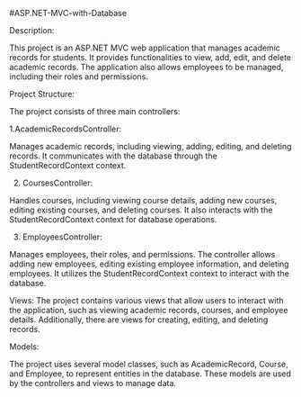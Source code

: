 #ASP.NET-MVC-with-Database

Description: 

This project is an ASP.NET MVC web application that manages academic records for students. It provides functionalities to view, add, edit, and delete academic records. The application also allows employees to be managed, including their roles and permissions.

Project Structure:

 The project consists of three main controllers:

1.AcademicRecordsController: 

Manages academic records, including viewing, adding, editing, and deleting records. It communicates with the database through the StudentRecordContext context.


2. CoursesController: 

Handles courses, including viewing course details, adding new courses, editing existing courses, and deleting courses. It also interacts with the StudentRecordContext context for database operations.


3. EmployeesController: 

Manages employees, their roles, and permissions. The controller allows adding new employees, editing existing employee information, and deleting employees. It utilizes the StudentRecordContext context to interact with the database.


Views: 
The project contains various views that allow users to interact with the application, such as viewing academic records, courses, and employee details. Additionally, there are views for creating, editing, and deleting records.

Models:

 The project uses several model classes, such as AcademicRecord, Course, and Employee, to represent entities in the database. These models are used by the controllers and views to manage data.
